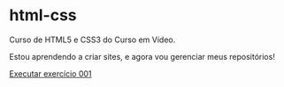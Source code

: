 # html-css
 Curso de HTML5 e CSS3 do Curso em  Vídeo.

 Estou aprendendo a criar sites, e agora vou gerenciar meus repositórios!

 [Executar exercício 001](https://ofabriciomarques.github.io/html-css/exercícios/ex001/index.html)